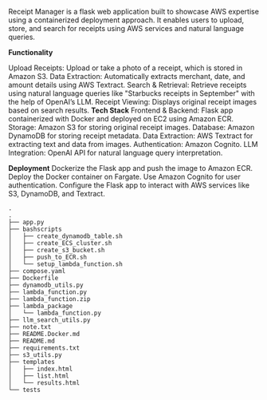 Receipt Manager is a flask web application built to showcase AWS expertise using a containerized deployment approach. It enables users to upload, store, and search for receipts using AWS services and natural language queries.

**Functionality**

Upload Receipts:   Upload or take a photo of a receipt, which is stored in Amazon S3.
Data Extraction:   Automatically extracts merchant, date, and amount details using AWS Textract.
Search & Retrieval:   Retrieve receipts using natural language queries like "Starbucks receipts in September" with the help of OpenAI’s LLM.
Receipt Viewing:   Displays original receipt images based on search results.
**Tech Stack**
Frontend & Backend:   Flask app containerized with Docker and deployed on EC2 using Amazon ECR.
Storage:   Amazon S3 for storing original receipt images.
Database:   Amazon DynamoDB for storing receipt metadata.
Data Extraction:   AWS Textract for extracting text and data from images.
Authentication:   Amazon Cognito.
LLM Integration:   OpenAI API for natural language query interpretation.

**Deployment**
Dockerize the Flask app and push the image to Amazon ECR.
Deploy the Docker container on Fargate.
Use Amazon Cognito for user authentication.
Configure the Flask app to interact with AWS services like S3, DynamoDB, and Textract.
```
.
.
├── app.py
├── bashscripts
│   ├── create_dynamodb_table.sh
│   ├── create_ECS_cluster.sh
│   ├── create_s3_bucket.sh
│   ├── push_to_ECR.sh
│   └── setup_lambda_function.sh
├── compose.yaml
├── Dockerfile
├── dynamodb_utils.py
├── lambda_function.py
├── lambda_function.zip
├── lambda_package
│   └── lambda_function.py
├── llm_search_utils.py
├── note.txt
├── README.Docker.md
├── README.md
├── requirements.txt
├── s3_utils.py
├── templates
│   ├── index.html
│   ├── list.html
│   └── results.html
└── tests

```

